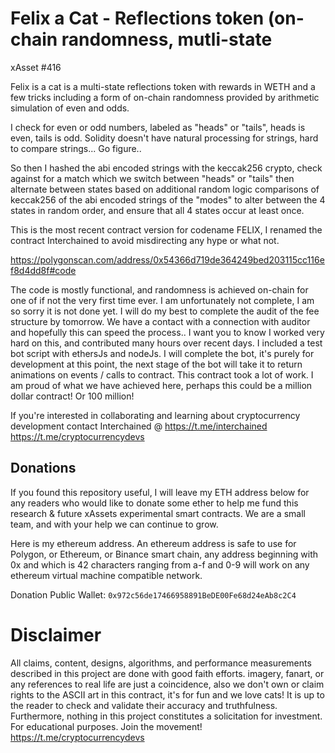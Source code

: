 # Felix a Cat - Reflections token (on-chain randomness, mutli-state
xAsset #416

Felix is a cat is a multi-state reflections token with rewards in WETH and a few tricks including a form of on-chain randomness provided by arithmetic simulation of even and odds. 

I check for even or odd numbers, labeled as "heads" or "tails", heads is even, tails is odd.
Solidity doesn't have natural processing for strings, hard to compare strings... Go figure.. 

So then I hashed the abi encoded strings with the keccak256 crypto, check against for a match which we switch between "heads" or "tails" then alternate between states based on additional random logic comparisons of keccak256 of the abi encoded strings of the "modes" to alter between the 4 states in random order, and ensure that all 4 states occur at least once.

This is the most recent contract version for codename FELIX, I renamed the contract Interchained to avoid misdirecting any hype or what not. 

https://polygonscan.com/address/0x54366d719de364249bed203115cc116ef8d4dd8f#code

The code is mostly functional, and randomness is achieved on-chain for one of if not the very first time ever. I am unfortunately not complete, I am so sorry it is not done yet. I will do my best to complete the audit of the fee structure by tomorrow. We have a contact with a connection with auditor and hopefully this can speed the process.. 
I want you to know I worked very hard on this, and contributed many hours over recent days. 
I included a test bot script with ethersJs and nodeJs. I will complete the bot, it's purely for development at this point, the next stage of the bot will take it to return animations on events / calls to contract. This contract took a lot of work. I am proud of what we have achieved here, perhaps this could be a million dollar contract! Or 100 million! 

If you're interested in collaborating and learning about cryptocurrency development contact Interchained @ https://t.me/interchained
https://t.me/cryptocurrencydevs

## Donations 
 If you found this repository useful, I will leave my ETH address below for any readers who would like to donate some ether to help me fund this research & future xAssets experimental smart contracts. We are a small team, and with your help we can continue to grow. 

 Here is my ethereum address. An ethereum address is safe to use for Polygon, or Ethereum, or Binance smart chain, any address beginning with 0x and which is 42 characters ranging from a-f and 0-9 will work on any ethereum virtual machine compatible network. 
 
 Donation Public Wallet: ```0x972c56de17466958891BeDE00Fe68d24eAb8c2C4``` 
 
# Disclaimer

All claims, content, designs, algorithms, and performance measurements described in this project are done with good faith efforts.  imagery, fanart, or any references to real life are just a coincidence, also we don't own or claim rights to the ASCII art in this contract, it's for fun and we love cats! It is up to the reader to check and validate their accuracy and truthfulness. Furthermore, nothing in this project constitutes a solicitation for investment. For educational purposes. Join the movement! https://t.me/cryptocurrencydevs
